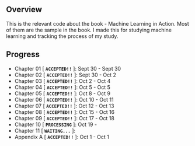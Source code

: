 ## Overview
This is the relevant code about the book - Machine Learning in Action. Most of them are the sample in the book. I made this for studying machine learning and tracking the process of my study.

## Progress
* Chapter 01 [ **`ACCEPTED!!`** ]: Sept 30 - Sept 30
* Chapter 02 [ **`ACCEPTED!!`** ]: Sept 30 - Oct 2
* Chapter 03 [ **`ACCEPTED!!`** ]: Oct 2 - Oct 4
* Chapter 04 [ **`ACCEPTED!!`** ]: Oct 5 - Oct 5
* Chapter 05 [ **`ACCEPTED!!`** ]: Oct 8 - Oct 9
* Chapter 06 [ **`ACCEPTED!!`** ]: Oct 10 - Oct 11
* Chapter 07 [ **`ACCEPTED!!`** ]: Oct 12 - Oct 13
* Chapter 08 [ **`ACCEPTED!!`** ]: Oct 15 - Oct 16
* Chapter 09 [ **`ACCEPTED!!`** ]: Oct 17 - Oct 18
* Chapter 10 [ **`PROCESSING`** ]: Oct 19 -
* Chapter 11 [ **`WAITING...`** ]:
* Appendix A [ **`ACCEPTED!!`** ]: Oct 1 - Oct 1
